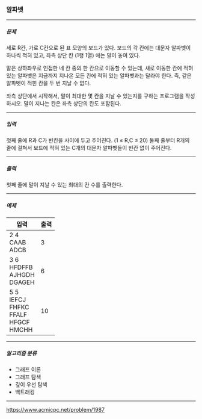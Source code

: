 ### 알파벳

***

##### 문제
세로 R칸, 가로 C칸으로 된 표 모양의 보드가 있다. 보드의 각 칸에는 대문자 알파벳이 하나씩 적혀 있고, 좌측 상단 칸 (1행 1열) 에는 말이 놓여 있다.

말은 상하좌우로 인접한 네 칸 중의 한 칸으로 이동할 수 있는데, 새로 이동한 칸에 적혀 있는 알파벳은 지금까지 지나온 모든 칸에 적혀 있는 알파벳과는 달라야 한다. 즉, 같은 알파벳이 적힌 칸을 두 번 지날 수 없다.

좌측 상단에서 시작해서, 말이 최대한 몇 칸을 지날 수 있는지를 구하는 프로그램을 작성하시오. 말이 지나는 칸은 좌측 상단의 칸도 포함된다.

***

##### 입력
첫째 줄에 R과 C가 빈칸을 사이에 두고 주어진다. (1 ≤ R,C ≤ 20) 둘째 줄부터 R개의 줄에 걸쳐서 보드에 적혀 있는 C개의 대문자 알파벳들이 빈칸 없이 주어진다.

***

##### 출력
첫째 줄에 말이 지날 수 있는 최대의 칸 수를 출력한다.

***

##### 예제
| 입력                                                    | 출력  |
|-------------------------------------------------------|-----|
| 2 4<br/>CAAB<br/>ADCB                                 | 3   |
| 3 6<br/>HFDFFB<br/>AJHGDH<br/>DGAGEH                  | 6   |
| 5 5<br/>IEFCJ<br/>FHFKC<br/>FFALF<br/>HFGCF<br/>HMCHH | 10  |

***

##### 알고리즘 분류
* 그래프 이론
* 그래프 탐색
* 깊이 우선 탐색
* 백트래킹

***

https://www.acmicpc.net/problem/1987